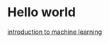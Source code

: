# Hello world

[introduction to machine learning](introduction_to_machine_learning/introduction_to_machine_learning.md)
